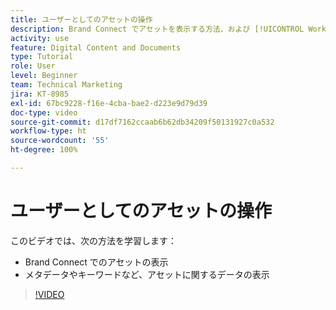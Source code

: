 ```yaml
---
title: ユーザーとしてのアセットの操作
description: Brand Connect でアセットを表示する方法、および [!UICONTROL Workfront DAM] でメタデータやキーワードを含むアセットに関するデータを表示する方法について説明します。
activity: use
feature: Digital Content and Documents
type: Tutorial
role: User
level: Beginner
team: Technical Marketing
jira: KT-8985
exl-id: 67bc9228-f16e-4cba-bae2-d223e9d79d39
doc-type: video
source-git-commit: d17df7162ccaab6b62db34209f50131927c0a532
workflow-type: ht
source-wordcount: '55'
ht-degree: 100%

---
```


# ユーザーとしてのアセットの操作

このビデオでは、次の方法を学習します：

* Brand Connect でのアセットの表示
* メタデータやキーワードなど、アセットに関するデータの表示

>[!VIDEO](https://video.tv.adobe.com/v/335247/?quality=12&learn=on&enablevpops)
